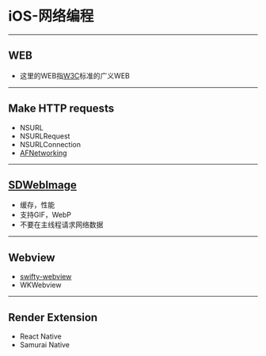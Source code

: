 # iOS-网络编程

- - -

## WEB

- 这里的WEB指[W3C](https://www.w3.org/TR/)标准的广义WEB

- - -

## Make HTTP requests

- NSURL
- NSURLRequest
- NSURLConnection
- [AFNetworking](https://github.com/AFNetworking/AFNetworking)

- - -

## [SDWebImage](https://github.com/rs/SDWebImage)

- 缓存，性能
- 支持GIF，WebP
- 不要在主线程请求网络数据

- - -

## Webview

- [swifty-webview](https://github.com/app-bootstrap/swifty-webview)
- WKWebview

- - -

## Render Extension

- React Native
- Samurai Native
